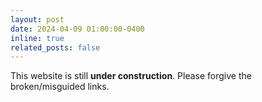 ```yaml
---
layout: post
date: 2024-04-09 01:00:00-0400
inline: true
related_posts: false
---
```


This website is still **under construction**. Please forgive the broken/misguided links. 

